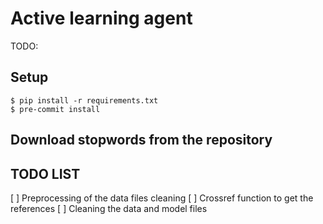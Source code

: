 # Active learning agent
TODO:

## Setup
```
$ pip install -r requirements.txt
$ pre-commit install
```

## Download stopwords from the repository




## TODO LIST
[ ] Preprocessing of the data files cleaning
[ ] Crossref function to get the references
[ ] Cleaning the data and model files
